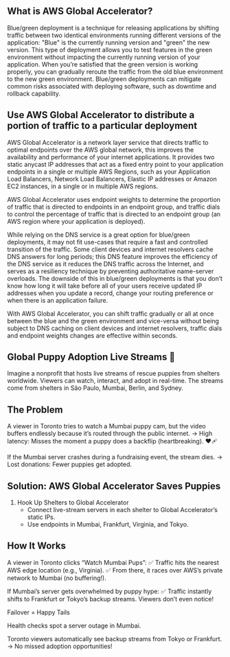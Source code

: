 ## What is AWS Global Accelerator?
Blue/green deployment is a technique for releasing applications by shifting traffic between two identical environments running different versions of the application: "Blue" is the currently running version and "green" the new version. This type of deployment allows you to test features in the green environment without impacting the currently running version of your application. When you’re satisfied that the green version is working properly, you can gradually reroute the traffic from the old blue environment to the new green environment. Blue/green deployments can mitigate common risks associated with deploying software, such as downtime and rollback capability.

## Use AWS Global Accelerator to distribute a portion of traffic to a particular deployment

AWS Global Accelerator is a network layer service that directs traffic to optimal endpoints over the AWS global network, this improves the availability and performance of your internet applications. It provides two static anycast IP addresses that act as a fixed entry point to your application endpoints in a single or multiple AWS Regions, such as your Application Load Balancers, Network Load Balancers, Elastic IP addresses or Amazon EC2 instances, in a single or in multiple AWS regions.

AWS Global Accelerator uses endpoint weights to determine the proportion of traffic that is directed to endpoints in an endpoint group, and traffic dials to control the percentage of traffic that is directed to an endpoint group (an AWS region where your application is deployed).

While relying on the DNS service is a great option for blue/green deployments, it may not fit use-cases that require a fast and controlled transition of the traffic. Some client devices and internet resolvers cache DNS answers for long periods; this DNS feature improves the efficiency of the DNS service as it reduces the DNS traffic across the Internet, and serves as a resiliency technique by preventing authoritative name-server overloads. The downside of this in blue/green deployments is that you don’t know how long it will take before all of your users receive updated IP addresses when you update a record, change your routing preference or when there is an application failure.

With AWS Global Accelerator, you can shift traffic gradually or all at once between the blue and the green environment and vice-versa without being subject to DNS caching on client devices and internet resolvers, traffic dials and endpoint weights changes are effective within seconds.

## Global Puppy Adoption Live Streams 🐾
Imagine a nonprofit that hosts live streams of rescue puppies from shelters worldwide. Viewers can watch, interact, and adopt in real-time. The streams come from shelters in São Paulo, Mumbai, Berlin, and Sydney.
## The Problem
A viewer in Toronto tries to watch a Mumbai puppy cam, but the video buffers endlessly because it’s routed through the public internet.
→ High latency: Misses the moment a puppy does a backflip (heartbreaking). ❤️🩹

If the Mumbai server crashes during a fundraising event, the stream dies.
→ Lost donations: Fewer puppies get adopted.

## Solution: AWS Global Accelerator Saves Puppies
1. Hook Up Shelters to Global Accelerator
    * Connect live-stream servers in each shelter to Global Accelerator’s static IPs.
    * Use endpoints in Mumbai, Frankfurt, Virginia, and Tokyo.

## How It Works

A viewer in Toronto clicks “Watch Mumbai Pups”:
✅ Traffic hits the nearest AWS edge location (e.g., Virginia).
✅ From there, it races over AWS’s private network to Mumbai (no buffering!).

If Mumbai’s server gets overwhelmed by puppy hype:
✅ Traffic instantly shifts to Frankfurt or Tokyo’s backup streams. Viewers don’t even notice!

Failover = Happy Tails

Health checks spot a server outage in Mumbai.

Toronto viewers automatically see backup streams from Tokyo or Frankfurt.
→ No missed adoption opportunities!

